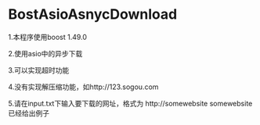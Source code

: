 BostAsioAsnycDownload
==========

1.本程序使用boost 1.49.0 

2.使用asio中的异步下载

3.可以实现超时功能

4.没有实现解压缩功能，如http://123.sogou.com 

5.请在input.txt下输入要下载的网址，格式为
http://somewebsite somewebsite
已经给出例子


